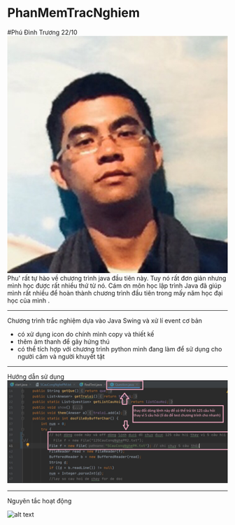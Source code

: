 # PhanMemTracNghiem
#Phú Đình Trương 22/10
![alt text](https://github.com/phudinhtruongk18/PhanMemTracNghiem/blob/master/anh/huongdan/me.jpg?raw=true)
Phu' rất tự hào về chương trình java đầu tiên này. 
Tuy nó rất đơn giản nhưng mình học được rất nhiều thứ từ nó. 
Cám ơn môn học lập trình Java đã giúp mình rất nhiều để hoàn thành chương trình đầu tiên trong mấy năm học đại học của mình .
*********************
Chương trình trắc nghiệm dựa vào Java Swing và xử lí event cơ bản
* có xử dụng icon do chính mình copy và thiết kế
* thêm âm thanh để gây hứng thú
* có thể tích hợp với chương trình python mình đang làm để sử dụng cho người câm và người khuyết tật
*********************
Hướng dẫn sử dụng
![alt text](https://github.com/phudinhtruongk18/PhanMemTracNghiem/blob/master/anh/huongdan/huongdan.jpg?raw=true)
*********************
Nguyên tắc hoạt động

![alt text](https://github.com/phudinhtruongk18/PhanMemTracNghiem/blob/master/anh/huongdan/doAn.jpg?raw=true)
